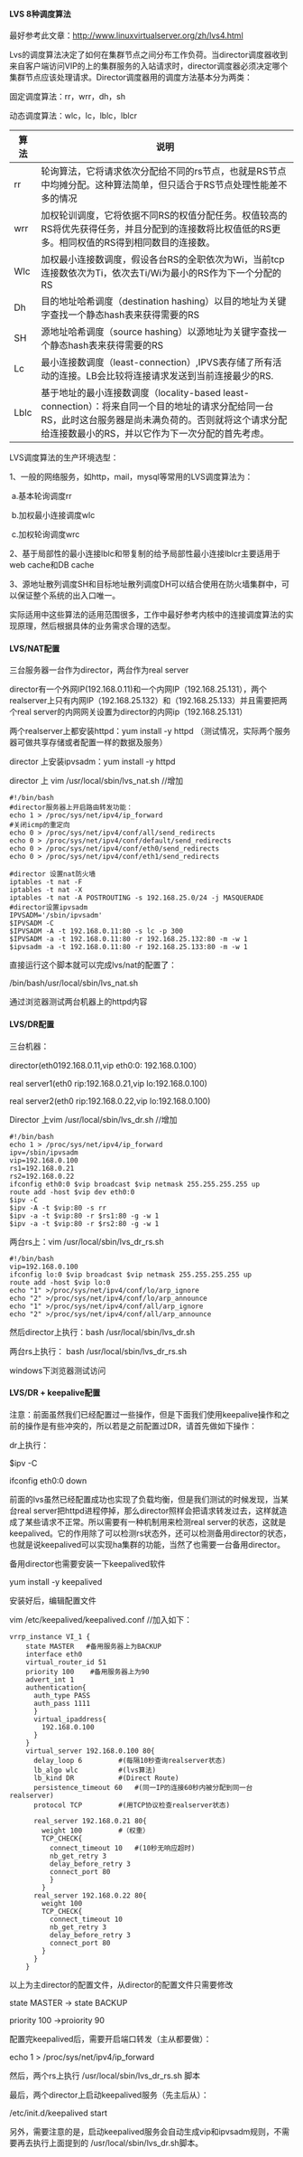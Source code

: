 #### LVS 8种调度算法

最好参考此文章：http://www.linuxvirtualserver.org/zh/lvs4.html

Lvs的调度算法决定了如何在集群节点之间分布工作负荷。当director调度器收到来自客户端访问VIP的上的集群服务的入站请求时，director调度器必须决定哪个集群节点应该处理请求。Director调度器用的调度方法基本分为两类：

固定调度算法：rr，wrr，dh，sh

动态调度算法：wlc，lc，lblc，lblcr

 

| 算法   | 说明                                       |
| ---- | ---------------------------------------- |
| rr   | 轮询算法，它将请求依次分配给不同的rs节点，也就是RS节点中均摊分配。这种算法简单，但只适合于RS节点处理性能差不多的情况 |
| wrr  | 加权轮训调度，它将依据不同RS的权值分配任务。权值较高的RS将优先获得任务，并且分配到的连接数将比权值低的RS更多。相同权值的RS得到相同数目的连接数。 |
| Wlc  | 加权最小连接数调度，假设各台RS的全职依次为Wi，当前tcp连接数依次为Ti，依次去Ti/Wi为最小的RS作为下一个分配的RS |
| Dh   | 目的地址哈希调度（destination hashing）以目的地址为关键字查找一个静态hash表来获得需要的RS |
| SH   | 源地址哈希调度（source hashing）以源地址为关键字查找一个静态hash表来获得需要的RS |
| Lc   | 最小连接数调度（least-connection）,IPVS表存储了所有活动的连接。LB会比较将连接请求发送到当前连接最少的RS. |
| Lblc | 基于地址的最小连接数调度（locality-based least-connection）：将来自同一个目的地址的请求分配给同一台RS，此时这台服务器是尚未满负荷的。否则就将这个请求分配给连接数最小的RS，并以它作为下一次分配的首先考虑。 |

LVS调度算法的生产环境选型：

1、一般的网络服务，如http，mail，mysql等常用的LVS调度算法为：

​	a.基本轮询调度rr

​	b.加权最小连接调度wlc

​	c.加权轮询调度wrc

2、基于局部性的最小连接lblc和带复制的给予局部性最小连接lblcr主要适用于web cache和DB cache

3、源地址散列调度SH和目标地址散列调度DH可以结合使用在防火墙集群中，可以保证整个系统的出入口唯一。

实际适用中这些算法的适用范围很多，工作中最好参考内核中的连接调度算法的实现原理，然后根据具体的业务需求合理的选型。

#### LVS/NAT配置

三台服务器一台作为director，两台作为real server

director有一个外网IP(192.168.0.11)和一个内网IP（192.168.25.131），两个realserver上只有内网IP（192.168.25.132）和（192.168.25.133）并且需要把两个real server的内网网关设置为director的内网ip（192.168.25.131）

两个realserver上都安装httpd：yum install -y httpd （测试情况，实际两个服务器可做共享存储或者配置一样的数据及服务）

director 上安装ipvsadm：yum install -y httpd

director 上 vim /usr/local/sbin/lvs_nat.sh  //增加

```shell
#!/bin/bash
#director服务器上开启路由转发功能：
echo 1 > /proc/sys/net/ipv4/ip_forward
#关闭icmp的重定向
echo 0 > /proc/sys/net/ipv4/conf/all/send_redirects
echo 0 > /proc/sys/net/ipv4/conf/default/send_redirects
echo 0 > /proc/sys/net/ipv4/conf/eth0/send_redirects
echo 0 > /proc/sys/net/ipv4/conf/eth1/send_redirects

#director 设置nat防火墙
iptables -t nat -F
iptables -t nat -X
iptables -t nat -A POSTROUTING -s 192.168.25.0/24 -j MASQUERADE
#director设置ipvsadm
IPVSADM='/sbin/ipvsadm'
$IPVSADM -C
$IPVSADM -A -t 192.168.0.11:80 -s lc -p 300
$IPVSADM -a -t 192.168.0.11:80 -r 192.168.25.132:80 -m -w 1
$ipvsadm -a -t 192.168.0.11:80 -r 192.168.25.133:80 -m -w 1
```

直接运行这个脚本就可以完成lvs/nat的配置了：

/bin/bash/usr/local/sbin/lvs_nat.sh

通过浏览器测试两台机器上的httpd内容



#### LVS/DR配置

三台机器：

director(eth0192.168.0.11,vip eth0:0: 192.168.0.100）

real server1(eth0 rip:192.168.0.21,vip lo:192.168.0.100)

real server2(eth0 rip:192.168.0.22,vip lo:192.168.0.100)

Director 上vim /usr/local/sbin/lvs_dr.sh  //增加

```shell
#!/bin/bash
echo 1 > /proc/sys/net/ipv4/ip_forward
ipv=/sbin/ipvsadm
vip=192.168.0.100
rs1=192.168.0.21
rs2=192.168.0.22
ifconfig eth0:0 $vip broadcast $vip netmask 255.255.255.255 up
route add -host $vip dev eth0:0
$ipv -C
$ipv -A -t $vip:80 -s rr
$ipv -a -t $vip:80 -r $rs1:80 -g -w 1
$ipv -a -t $vip:80 -r $rs2:80 -g -w 1
```

两台rs上：vim /usr/local/sbin/lvs_dr_rs.sh

```shell
#!/bin/bash
vip=192.168.0.100
ifconfig lo:0 $vip broadcast $vip netmask 255.255.255.255 up
route add -host $vip lo:0
echo "1" >/proc/sys/net/ipv4/conf/lo/arp_ignore
echo "2" >/proc/sys/net/ipv4/conf/lo/arp_announce
echo "1" >/proc/sys/net/ipv4/conf/all/arp_ignore
echo "2" >/proc/sys/net/ipv4/conf/all/arp_announce
```

然后director上执行：bash /usr/local/sbin/lvs_dr.sh

两台rs上执行： bash /usr/local/sbin/lvs_dr_rs.sh

windows下浏览器测试访问



#### LVS/DR + keepalive配置

注意：前面虽然我们已经配置过一些操作，但是下面我们使用keepalive操作和之前的操作是有些冲突的，所以若是之前配置过DR，请首先做如下操作：

dr上执行：

$ipv -C

ifconfig eth0:0 down

前面的lvs虽然已经配置成功也实现了负载均衡，但是我们测试的时候发现，当某台real server把httpd进程停掉，那么director照样会把请求转发过去，这样就造成了某些请求不正常。所以需要有一种机制用来检测real server的状态，这就是keepalived。它的作用除了可以检测rs状态外，还可以检测备用director的状态，也就是说keepalived可以实现ha集群的功能，当然了也需要一台备用director。

备用director也需要安装一下keepalived软件

yum install -y keepalived

安装好后，编辑配置文件

vim /etc/keepalived/keepalived.conf  //加入如下：

```shell
vrrp_instance VI_1 {
	state MASTER   #备用服务器上为BACKUP
	interface eth0
	virtual_router_id 51
	priority 100	#备用服务器上为90
	advert_int 1
	authentication{
      auth_type PASS
      auth_pass 1111
	  }
	  virtual_ipaddress{
        192.168.0.100
	  }
	}
	virtual_server 192.168.0.100 80{
      delay_loop 6         #(每隔10秒查询realserver状态)
      lb_algo wlc		   #(lvs算法)
      lb_kind DR		   #(Direct Route)
      persistence_timeout 60   #(同一IP的连接60秒内被分配到同一台realserver)
      protocol TCP         #(用TCP协议检查realserver状态)
      
      real_server 192.168.0.21 80{
        weight 100		   #（权重）
        TCP_CHECK{
          connect_timeout 10   #(10秒无响应超时)
          nb_get_retry 3
          delay_before_retry 3
          connect_port 80
          }
        }
      real_server 192.168.0.22 80{
        weight 100
        TCP_CHECK{
          connect_timeout 10
          nb_get_retry 3
          delay_before_retry 3
          connect_port 80
        }
      }
	}
```

以上为主director的配置文件，从director的配置文件只需要修改

state MASTER -> state BACKUP

priority 100 ->proiority 90

配置完keepalived后，需要开启端口转发（主从都要做）：

echo 1 > /proc/sys/net/ipv4/ip_forward

然后，两个rs上执行 /usr/local/sbin/lvs_dr_rs.sh 脚本

最后，两个director上启动keepalived服务（先主后从）：

/etc/init.d/keepalived start

另外，需要注意的是，启动keepalived服务会自动生成vip和ipvsadm规则，不需要再去执行上面提到的 /usr/local/sbin/lvs_dr.sh脚本。